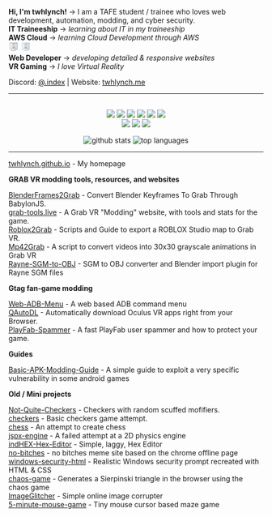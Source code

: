 **Hi, I'm twhlynch!** &rarr; I am a TAFE student / trainee who loves web development, automation, modding, and cyber security.
<br/>
**IT Traineeship** &rarr; _learning about IT in my traineeship_
<br/>
**AWS Cloud** &rarr; _learning Cloud Development through AWS_
<br/>
<img style="width: 20px" src="https://github.com/twhlynch/twhlynch.github.io/blob/main/img/aws-academy-graduate-aws-academy-cloud-foundations.png">
<img style="width: 20px" src="https://github.com/twhlynch/twhlynch.github.io/blob/main/img/aws-academy-graduate-aws-academy-cloud-developing.png">
<br/>
**Web Developer** &rarr; _developing detailed & responsive websites_
<br/>
**VR Gaming** &rarr; _I love Virtual Reality_



Discord: [@.index](https://discordapp.com/users/649165311257608192) | Website: [twhlynch.me](https://twhlynch.me)

----

<p>
<div align="center">
  <br />
  <img src="https://img.shields.io/badge/-JavaScript-fcde7f?style=for-the-badge&logo=javascript&logoColor=fcde7f&labelColor=282828">
  <img src="https://img.shields.io/badge/-HTML-f78166?style=for-the-badge&logo=html5&logoColor=f78166&labelColor=282828">
  <img src="https://img.shields.io/badge/-CSS-1bb6ec?style=for-the-badge&logo=css3&logoColor=1bb6ec&labelColor=282828">
  <img src="https://img.shields.io/badge/-Python-58A6FF?style=for-the-badge&logo=python&logoColor=58A6FF&labelColor=282828">
  <img src="https://img.shields.io/badge/-PHP-7d668d?style=for-the-badge&logo=php&logoColor=7d668d&labelColor=282828">
  <img src="https://img.shields.io/badge/-C++-BEC6CE?style=for-the-badge&logo=cplusplus&logoColor=BEC6CE&labelColor=282828">
  <br/>
  <img src="https://img.shields.io/static/v1?logo=visualstudiocode&label=&message=VScode&color=36465D&logoColor=AAA&style=flat-square">
  <img src="https://img.shields.io/static/v1?logo=github&label=&message=GitHub&color=36465D&logoColor=AAA&style=flat-square">
  <img src="https://img.shields.io/static/v1?logo=windows&label=&message=Windows&color=36465D&logoColor=AAA&style=flat-square">
</div>
</p>
<div align="center">
  <img src="https://github-readme-stats.vercel.app/api?hide_title=true&hide_rank=false&show_icons=true&include_all_commits=true&count_private=true&disable_animations=true&theme=github_dark&locale=en&hide_border=true&username=twhlynch" height="150" alt="github stats"  />
  <img src="https://github-readme-stats.vercel.app/api/top-langs?locale=en&hide_title=true&layout=compact&card_width=320&langs_count=6&theme=github_dark&hide_border=true&username=twhlynch" height="150" alt="top languages"  />
</div>

----

[twhlynch.github.io](https://github.com/twhlynch/twhlynch.github.io) - My homepage

**GRAB VR modding tools, resources, and websites**

[BlenderFrames2Grab](https://github.com/twhlynch/BlenderFrames2Grab) - Convert Blender Keyframes To Grab Through BabylonJS.<br>
[grab-tools.live](https://github.com/twhlynch/grab-tools.live) - A Grab VR "Modding" website, with tools and stats for the game.<br>
[Roblox2Grab](https://github.com/twhlynch/Roblox2Grab) - Scripts and Guide to export a ROBLOX Studio map to Grab VR.<br>
[Mp42Grab](https://github.com/twhlynch/Mp42Grab) - A script to convert videos into 30x30 grayscale animations in Grab VR<br>
[Rayne-SGM-to-OBJ](https://github.com/twhlynch/Rayne-SGM-to-OBJ) - SGM to OBJ converter and Blender import plugin for Rayne SGM files<br>

**Gtag fan-game modding**

[Web-ADB-Menu](https://github.com/twhlynch/Web-ADB-Menu) - A web based ADB command menu<br>
[QAutoDL](https://github.com/twhlynch/QAutoDL) - Automatically download Oculus VR apps right from your Browser.<br>
[PlayFab-Spammer](https://github.com/twhlynch/PlayFab-Spammer) - A fast PlayFab user spammer and how to protect your game.<br>

**Guides**

[Basic-APK-Modding-Guide](https://github.com/twhlynch/Basic-APK-Modding-Guide) - A simple guide to exploit a very specific vulnerability in some android games<br>

**Old / Mini projects**

[Not-Quite-Checkers](https://github.com/twhlynch/Not-Quite-Checkers) - Checkers with random scuffed mofifiers.<br>
[checkers](https://github.com/twhlynch/checkers) - Basic checkers game attempt.<br>
[chess](https://github.com/twhlynch/chess) - An attempt to create chess<br>
[jspx-engine](https://github.com/twhlynch/jspx-engine) - A failed attempt at a 2D physics engine<br>
[indHEX-Hex-Editor](https://github.com/twhlynch/indHEX-Hex-Editor) - Simple, laggy, Hex Editor<br>
[no-bitches](https://github.com/twhlynch/no-bitches) - no bitches meme site based on the chrome offline page<br>
[windows-security-html](https://github.com/twhlynch/windows-security-html) - Realistic Windows security prompt recreated with HTML & CSS<br>
[chaos-game](https://github.com/twhlynch/chaos-game) - Generates a Sierpinski triangle in the browser using the chaos game<br>
[ImageGlitcher](https://github.com/twhlynch/ImageGlitcher) - Simple online image corrupter<br>
[5-minute-mouse-game](https://github.com/twhlynch/5-minute-mouse-game) - Tiny mouse cursor based maze game<br>
